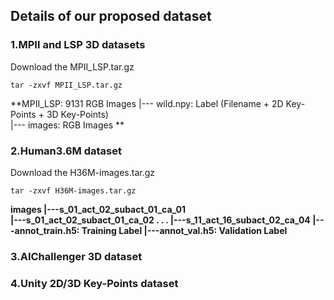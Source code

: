 
## Details of our proposed dataset


### 1.MPII and LSP 3D datasets

Download the MPII_LSP.tar.gz
    
    tar -zxvf MPII_LSP.tar.gz

**MPII_LSP: 9131 RGB Images 
|--- wild.npy: Label (Filename + 2D Key-Points + 3D Key-Points)      
|--- images: RGB Images ** 

### 2.Human3.6M dataset

Download the H36M-images.tar.gz

    tar -zxvf H36M-images.tar.gz
    
**images
|---s_01_act_02_subact_01_ca_01  
|---s_01_act_02_subact_01_ca_02
             .
             .
             .
|---s_11_act_16_subact_02_ca_04
|---annot_train.h5: Training Label
|---annot_val.h5: Validation Label**


### 3.AIChallenger 3D dataset



### 4.Unity 2D/3D Key-Points dataset


